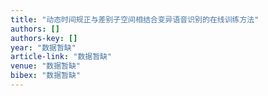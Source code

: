 ```yaml
---
title: "动态时间规正与差别子空间相结合变异语音识别的在线训练方法"
authors: []
authors-key: []
year: "数据暂缺"
article-link: "数据暂缺"
venue: "数据暂缺"
bibex: "数据暂缺"
---
```

